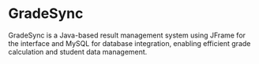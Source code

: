 # GradeSync
GradeSync is a Java-based result management system using JFrame for the interface and MySQL for database integration, enabling efficient grade calculation and student data management.
